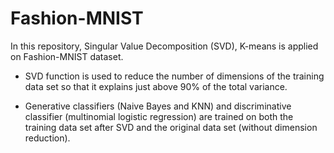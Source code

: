 # Fashion-MNIST
In this repository, Singular Value Decomposition (SVD), K-means is applied on Fashion-MNIST dataset.

- SVD function is used to reduce the number of dimensions of the training data
set so that it explains just above 90% of the total variance.

- Generative classifiers (Naive Bayes and KNN) and discriminative classifier
(multinomial logistic regression) are trained on both the training data set after SVD and the
original data set (without dimension reduction). 
